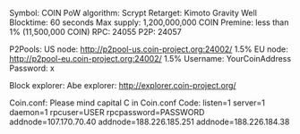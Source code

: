 Symbol: COIN
PoW algorithm: Scrypt
Retarget: Kimoto Gravity Well
Blocktime: 60 seconds
Max supply: 1,200,000,000 COIN
Premine: less than 1% (11,500,000 COIN)
RPC: 24055
P2P: 24057

P2Pools:
US node: http://p2pool-us.coin-project.org:24002/ 1.5%
EU node: http://p2pool-eu.coin-project.org:24002/ 1.5%
Username: YourCoinAddress Password: x

Block explorer:
Abe explorer: http://explorer.coin-project.org/

Coin.conf:
Please mind capital C in Coin.conf
Code:
listen=1
server=1
daemon=1
rpcuser=USER
rpcpassword=PASSWORD
addnode=107.170.70.40
addnode=188.226.185.251
addnode=188.226.184.38
